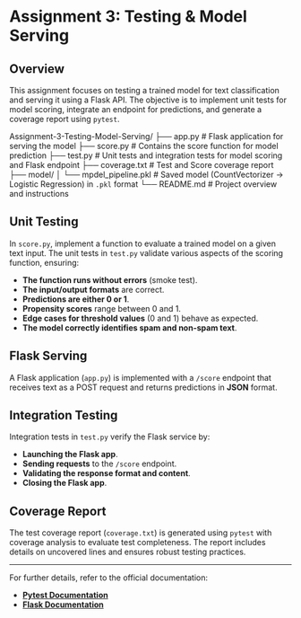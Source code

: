 # **Assignment 3: Testing & Model Serving**

## **Overview**
This assignment focuses on testing a trained model for text classification and serving it using a Flask API. The objective is to implement unit tests for model scoring, integrate an endpoint for predictions, and generate a coverage report using `pytest`.

Assignment-3-Testing-Model-Serving/
├── app.py                     # Flask application for serving the model
├── score.py                   # Contains the score function for model prediction
├── test.py                    # Unit tests and integration tests for model scoring and Flask endpoint
├── coverage.txt               # Test and Score coverage report
├── model/
│   └── mpdel_pipeline.pkl     # Saved model (CountVectorizer -> Logistic Regression) in `.pkl` format
└── README.md                  # Project overview and instructions

## **Unit Testing**
In `score.py`, implement a function to evaluate a trained model on a given text input. The unit tests in `test.py` validate various aspects of the scoring function, ensuring:
- **The function runs without errors** (smoke test).
- **The input/output formats** are correct.
- **Predictions are either 0 or 1**.
- **Propensity scores** range between 0 and 1.
- **Edge cases for threshold values** (0 and 1) behave as expected.
- **The model correctly identifies spam and non-spam text**.

## **Flask Serving**
A Flask application (`app.py`) is implemented with a `/score` endpoint that receives text as a POST request and returns predictions in **JSON** format.

## **Integration Testing**
Integration tests in `test.py` verify the Flask service by:
- **Launching the Flask app**.
- **Sending requests** to the `/score` endpoint.
- **Validating the response format and content**.
- **Closing the Flask app**.

## **Coverage Report**
The test coverage report (`coverage.txt`) is generated using `pytest` with coverage analysis to evaluate test completeness. The report includes details on uncovered lines and ensures robust testing practices.

---
For further details, refer to the official documentation:
- [**Pytest Documentation**](https://docs.pytest.org/en/8.0.x/)
- [**Flask Documentation**](https://flask.palletsprojects.com/en/2.3.x/quickstart/)
